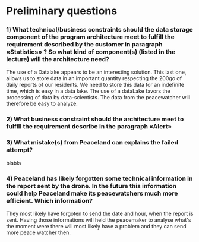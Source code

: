 # Preliminary questions

### 1) What technical/business constraints should the data storage component of the program architecture meet to fulfill the requirement described by the customer in paragraph «Statistics» ? So what kind of component(s) (listed in the lecture) will the architecture need?

The use of a Datalake appears to be an interesting solution. This last one, allows us to store data in an important quantity respecting the 200go of daily reports of our residents. We need to store this data for an indefinite time, which is easy in a data lake.
The use of a dataLake favors the processing of data by data-scientists. The data from the peacewatcher will therefore be easy to analyze.

### 2) What business constraint should the architecture meet to fulfill the requirement describe in the paragraph «Alert»


### 3) What mistake(s) from Peaceland can explains the failed attempt?

blabla

### 4) Peaceland has likely forgotten some technical information in the report sent by the drone. In the future this information could help Peaceland make its peacewatchers much more efficient. Which information?

They most likely have forgoten to send the date and hour, when the report is sent.  Having those informations will held the peacemaker to analyse what's the moment were there will most likely have a problem and they can send more peace watcher then.